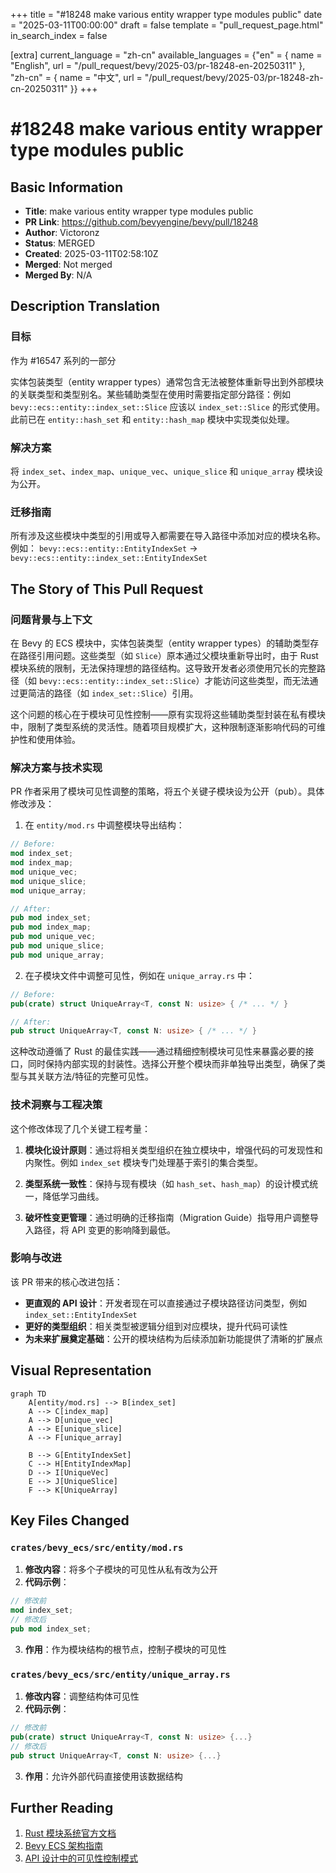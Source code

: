 +++
title = "#18248 make various entity wrapper type modules public"
date = "2025-03-11T00:00:00"
draft = false
template = "pull_request_page.html"
in_search_index = false

[extra]
current_language = "zh-cn"
available_languages = {"en" = { name = "English", url = "/pull_request/bevy/2025-03/pr-18248-en-20250311" }, "zh-cn" = { name = "中文", url = "/pull_request/bevy/2025-03/pr-18248-zh-cn-20250311" }}
+++

# #18248 make various entity wrapper type modules public

## Basic Information
- **Title**: make various entity wrapper type modules public
- **PR Link**: https://github.com/bevyengine/bevy/pull/18248
- **Author**: Victoronz
- **Status**: MERGED
- **Created**: 2025-03-11T02:58:10Z
- **Merged**: Not merged
- **Merged By**: N/A

## Description Translation
### 目标
作为 #16547 系列的一部分

实体包装类型（entity wrapper types）通常包含无法被整体重新导出到外部模块的关联类型和类型别名。某些辅助类型在使用时需要指定部分路径：例如 `bevy::ecs::entity::index_set::Slice` 应该以 `index_set::Slice` 的形式使用。此前已在 `entity::hash_set` 和 `entity::hash_map` 模块中实现类似处理。

### 解决方案
将 `index_set`、`index_map`、`unique_vec`、`unique_slice` 和 `unique_array` 模块设为公开。

### 迁移指南
所有涉及这些模块中类型的引用或导入都需要在导入路径中添加对应的模块名称。例如：
`bevy::ecs::entity::EntityIndexSet` → `bevy::ecs::entity::index_set::EntityIndexSet`

## The Story of This Pull Request

### 问题背景与上下文
在 Bevy 的 ECS 模块中，实体包装类型（entity wrapper types）的辅助类型存在路径引用问题。这些类型（如 `Slice`）原本通过父模块重新导出时，由于 Rust 模块系统的限制，无法保持理想的路径结构。这导致开发者必须使用冗长的完整路径（如 `bevy::ecs::entity::index_set::Slice`）才能访问这些类型，而无法通过更简洁的路径（如 `index_set::Slice`）引用。

这个问题的核心在于模块可见性控制——原有实现将这些辅助类型封装在私有模块中，限制了类型系统的灵活性。随着项目规模扩大，这种限制逐渐影响代码的可维护性和使用体验。

### 解决方案与技术实现
PR 作者采用了模块可见性调整的策略，将五个关键子模块设为公开（pub）。具体修改涉及：

1. 在 `entity/mod.rs` 中调整模块导出结构：
```rust
// Before:
mod index_set;
mod index_map;
mod unique_vec;
mod unique_slice;
mod unique_array;

// After:
pub mod index_set;
pub mod index_map;
pub mod unique_vec;
pub mod unique_slice;
pub mod unique_array;
```

2. 在子模块文件中调整可见性，例如在 `unique_array.rs` 中：
```rust
// Before:
pub(crate) struct UniqueArray<T, const N: usize> { /* ... */ }

// After:
pub struct UniqueArray<T, const N: usize> { /* ... */ }
```

这种改动遵循了 Rust 的最佳实践——通过精细控制模块可见性来暴露必要的接口，同时保持内部实现的封装性。选择公开整个模块而非单独导出类型，确保了类型与其关联方法/特征的完整可见性。

### 技术洞察与工程决策
这个修改体现了几个关键工程考量：

1. **模块化设计原则**：通过将相关类型组织在独立模块中，增强代码的可发现性和内聚性。例如 `index_set` 模块专门处理基于索引的集合类型。

2. **类型系统一致性**：保持与现有模块（如 `hash_set`、`hash_map`）的设计模式统一，降低学习曲线。

3. **破坏性变更管理**：通过明确的迁移指南（Migration Guide）指导用户调整导入路径，将 API 变更的影响降到最低。

### 影响与改进
该 PR 带来的核心改进包括：
- **更直观的 API 设计**：开发者现在可以直接通过子模块路径访问类型，例如 `index_set::EntityIndexSet`
- **更好的类型组织**：相关类型被逻辑分组到对应模块，提升代码可读性
- **为未来扩展奠定基础**：公开的模块结构为后续添加新功能提供了清晰的扩展点

## Visual Representation

```mermaid
graph TD
    A[entity/mod.rs] --> B[index_set]
    A --> C[index_map]
    A --> D[unique_vec]
    A --> E[unique_slice]
    A --> F[unique_array]
    
    B --> G[EntityIndexSet]
    C --> H[EntityIndexMap]
    D --> I[UniqueVec]
    E --> J[UniqueSlice]
    F --> K[UniqueArray]
```

## Key Files Changed

### `crates/bevy_ecs/src/entity/mod.rs`
1. **修改内容**：将多个子模块的可见性从私有改为公开
2. **代码示例**：
```rust
// 修改前
mod index_set;
// 修改后
pub mod index_set;
```
3. **作用**：作为模块结构的根节点，控制子模块的可见性

### `crates/bevy_ecs/src/entity/unique_array.rs`
1. **修改内容**：调整结构体可见性
2. **代码示例**：
```rust
// 修改前
pub(crate) struct UniqueArray<T, const N: usize> {...}
// 修改后 
pub struct UniqueArray<T, const N: usize> {...}
```
3. **作用**：允许外部代码直接使用该数据结构

## Further Reading
1. [Rust 模块系统官方文档](https://doc.rust-lang.org/book/ch07-02-defining-modules-to-control-scope-and-privacy.html)
2. [Bevy ECS 架构指南](https://bevyengine.org/learn/book/plugins/ecs/)
3. [API 设计中的可见性控制模式](https://rust-lang.github.io/api-guidelines/)